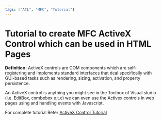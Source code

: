 ```yaml
---
tags: ["ATL", "MFC", "Tutorial"]
---
```


# Tutorial to create MFC ActiveX Control which can be used in HTML Pages

**Definition:** ActiveX controls are COM components which are self-registering and Implements standard interfaces that deal specifically with GUI-based tasks such as rendering, sizing, activation, and property persistence.

An ActiveX control is anything you might see in the Toolbox of Visual studio (i.e. EditBox, combobox e.t.c) we can even use the Activex controls in web pages using and handling events with Javascript.

For complete tutorial Refer [ActiveX Control Tutorial](/docs/Tutorials/ActiveX)
